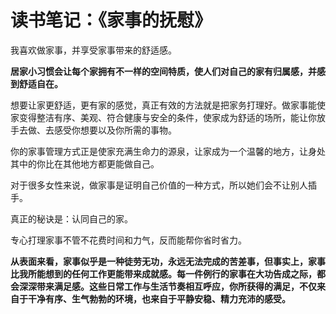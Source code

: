 # 读书笔记：《家事的抚慰》

我喜欢做家事，并享受家事带来的舒适感。

**居家小习惯会让每个家拥有不一样的空间特质，使人们对自己的家有归属感，并感到舒适自在。**

想要让家更舒适，更有家的感觉，真正有效的方法就是把家务打理好。做家事能使家变得整洁有序、美观、符合健康与安全的条件，使家成为舒适的场所，能让你放手去做、去感受你想要以及你所需的事物。

你的家事管理方式正是使家充满生命力的源泉，让家成为一个温馨的地方，让身处其中的你比在其他地方都更能做自己。

对于很多女性来说，做家事是证明自己价值的一种方式，所以她们会不让别人插手。

真正的秘诀是：认同自己的家。

专心打理家事不管不花费时间和力气，反而能帮你省时省力。

**从表面来看，家事似乎是一种徒劳无功，永远无法完成的苦差事，但事实上，家事比我所能想到的任何工作更能带来成就感。每一件例行的家事在大功告成之际，都会深深带来满足感。这些日常工作与生活节奏相互呼应，你所获得的满足，不仅来自于干净有序、生气勃勃的环境，也来自于平静安稳、精力充沛的感受。**

